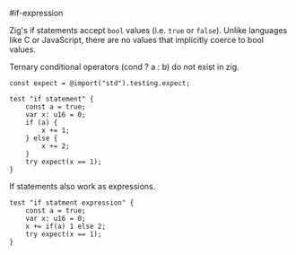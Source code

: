 #if-expression

Zig's if statements accept `bool` values (i.e. `true` or `false`). Unlike languages like C or JavaScript, there are no values that implicitly coerce to bool values.

Ternary conditional operators (cond ? a : b) do not exist in zig.
```zig
const expect = @import("std").testing.expect;

test "if statement" {
    const a = true;
    var x: u16 = 0;
    if (a) {
        x += 1;
    } else {
        x += 2;
    }
    try expect(x == 1);
}
```

If statements also work as expressions.
```zig
test "if statment expression" {
	const a = true;
	var x: u16 = 0;
	x += if(a) 1 else 2;
	try expect(x == 1);
}
```